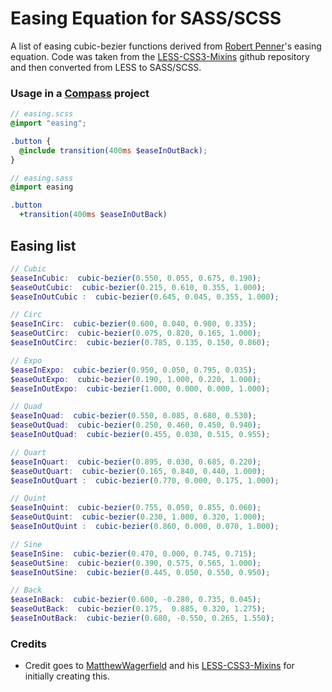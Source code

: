 # Easing Equation for SASS/SCSS

A list of easing cubic-bezier functions derived from [Robert Penner](http://twitter.com/robpenner)'s easing equation. Code was taken from the [LESS-CSS3-Mixins](https://github.com/MatthewWagerfield/LESS-CSS3-Mixins) github repository and then converted from LESS to SASS/SCSS.


### Usage in a [Compass](http://compass-style.org) project

```scss
// easing.scss
@import "easing";

.button {
  @include transition(400ms $easeInOutBack);
}
```


```sass
// easing.sass
@import easing

.button
  +transition(400ms $easeInOutBack)

```



## Easing list

```scss
// Cubic
$easeInCubic:  cubic-bezier(0.550, 0.055, 0.675, 0.190);
$easeOutCubic:  cubic-bezier(0.215, 0.610, 0.355, 1.000);
$easeInOutCubic :  cubic-bezier(0.645, 0.045, 0.355, 1.000);

// Circ
$easeInCirc:  cubic-bezier(0.600, 0.040, 0.980, 0.335);
$easeOutCirc:  cubic-bezier(0.075, 0.820, 0.165, 1.000);
$easeInOutCirc:  cubic-bezier(0.785, 0.135, 0.150, 0.860);

// Expo
$easeInExpo:  cubic-bezier(0.950, 0.050, 0.795, 0.035);
$easeOutExpo:  cubic-bezier(0.190, 1.000, 0.220, 1.000);
$easeInOutExpo:  cubic-bezier(1.000, 0.000, 0.000, 1.000);

// Quad
$easeInQuad:  cubic-bezier(0.550, 0.085, 0.680, 0.530);
$easeOutQuad:  cubic-bezier(0.250, 0.460, 0.450, 0.940);
$easeInOutQuad:  cubic-bezier(0.455, 0.030, 0.515, 0.955);

// Quart
$easeInQuart:  cubic-bezier(0.895, 0.030, 0.685, 0.220);
$easeOutQuart:  cubic-bezier(0.165, 0.840, 0.440, 1.000);
$easeInOutQuart :  cubic-bezier(0.770, 0.000, 0.175, 1.000);

// Quint
$easeInQuint:  cubic-bezier(0.755, 0.050, 0.855, 0.060);
$easeOutQuint:  cubic-bezier(0.230, 1.000, 0.320, 1.000);
$easeInOutQuint :  cubic-bezier(0.860, 0.000, 0.070, 1.000);

// Sine
$easeInSine:  cubic-bezier(0.470, 0.000, 0.745, 0.715);
$easeOutSine:  cubic-bezier(0.390, 0.575, 0.565, 1.000);
$easeInOutSine:  cubic-bezier(0.445, 0.050, 0.550, 0.950);

// Back
$easeInBack:  cubic-bezier(0.600, -0.280, 0.735, 0.045);
$easeOutBack:  cubic-bezier(0.175,	0.885, 0.320, 1.275);
$easeInOutBack:  cubic-bezier(0.680, -0.550, 0.265, 1.550);
```


### Credits

- Credit goes to [MatthewWagerfield](https://github.com/MatthewWagerfield/LESS-CSS3-Mixins) and his [LESS-CSS3-Mixins](https://github.com/MatthewWagerfield/LESS-CSS3-Mixins) for initially creating this.

